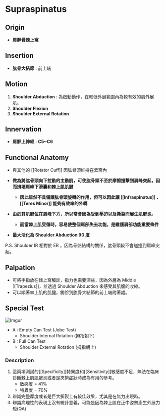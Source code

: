 # Supraspinatus
## Origin
* **肩胛骨棘上窩**  

## Insertion
* **肱骨大結節** : 前上端  

## Motion
1. **Shoulder Abduction** : 為啟動動作，在較低外展範圍內為較有效的肩外展肌。
2. **Shoulder Flexion**
3. **Shoulder External Rotation** 

## Innervation
* **肩胛上神經** : **C5~C6**  

## Functional Anatomy
* 與其他的 [[Rotator Cuff]] 因肱骨頭維持在盂窩內  

* **做為將肱骨頭向下拉動的主動肌，可使肱骨頭不至於摩擦撞擊到肩峰突起，因而損壞肩峰下滑囊和棘上肌肌腱**
	* **因此雖然不具備讓肱骨頭旋轉的作用，但可以因此讓 [[Infraspinatus]] 、[[Teres Minor]] 能夠有效率的外轉**  
	
* **由於其肌腱位在肩峰下方，所以常會因為受到壓迫以及撕裂而展生肌腱炎。**
	* **而當棘上肌受傷時，容易使整個肩部失去功能，是維護肩部功能重要條件**  

* **最大活化為 Shoulder Abduction 90 度**  
	
P.S. Shoulder IR 相對於 ER ，因為骨骼結構的關係，肱骨頭較不會碰撞到肩峰突起。  

## Palpation
* 可將手指放在棘上窩觸診，指力也需要深些，因為外層為 Middle [[Trapezius]]，並透過 Shoulder Abduction 來感受其肌腹的收縮。
* 可以順著棘上肌的肌腱，觸診到肱骨大結節的前上端附著處。

## Special Test
![Imgur](https://i.imgur.com/p4ucANim.jpg)
* A : Empty Can Test (Jobe Test)
	* Shoulder Internal Rotation (拇指朝下)
* B : Full Can Test 
	* Shoulder External Rotation (拇指朝上)  

### Description
1. 這兩項測試的[[Specificity]]特異度和[[Sensitivity]]敏感度不足，無法在臨床診斷棘上肌肌腱炎或者是夾擠症狀時成為有用的參考。
	* 敏感度 = 41%
	* 特異度 = 70%
2. 辨識完整厚度或者是巨大撕裂上有較佳效果，尤其是在無力出現時。
3. 辨識病理性的表現上沒有統計意義，可能是因為棘上肌在正中姿勢產生外展力矩(QA)



